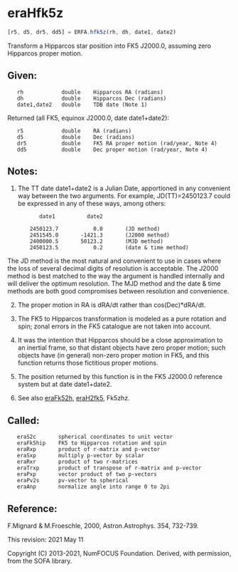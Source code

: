 # eraHfk5z

```js
[r5, d5, dr5, dd5] = ERFA.hfk5z(rh, dh, date1, date2)
```

Transform a Hipparcos star position into FK5 J2000.0, assuming
zero Hipparcos proper motion.

## Given:
```
   rh            double    Hipparcos RA (radians)
   dh            double    Hipparcos Dec (radians)
   date1,date2   double    TDB date (Note 1)
```

Returned (all FK5, equinox J2000.0, date date1+date2):
```
   r5            double    RA (radians)
   d5            double    Dec (radians)
   dr5           double    FK5 RA proper motion (rad/year, Note 4)
   dd5           double    Dec proper motion (rad/year, Note 4)
```

## Notes:

1) The TT date date1+date2 is a Julian Date, apportioned in any
   convenient way between the two arguments.  For example,
   JD(TT)=2450123.7 could be expressed in any of these ways,
   among others:

```
          date1          date2

       2450123.7           0.0       (JD method)
       2451545.0       -1421.3       (J2000 method)
       2400000.5       50123.2       (MJD method)
       2450123.5           0.2       (date & time method)
```

   The JD method is the most natural and convenient to use in
   cases where the loss of several decimal digits of resolution
   is acceptable.  The J2000 method is best matched to the way
   the argument is handled internally and will deliver the
   optimum resolution.  The MJD method and the date & time methods
   are both good compromises between resolution and convenience.

2) The proper motion in RA is dRA/dt rather than cos(Dec)*dRA/dt.

3) The FK5 to Hipparcos transformation is modeled as a pure rotation
   and spin;  zonal errors in the FK5 catalogue are not taken into
   account.

4) It was the intention that Hipparcos should be a close
   approximation to an inertial frame, so that distant objects have
   zero proper motion;  such objects have (in general) non-zero
   proper motion in FK5, and this function returns those fictitious
   proper motions.

5) The position returned by this function is in the FK5 J2000.0
   reference system but at date date1+date2.

6) See also [eraFk52h][1], [eraH2fk5][2], Fk5zhz.

## Called:
```
   eraS2c       spherical coordinates to unit vector
   eraFk5hip    FK5 to Hipparcos rotation and spin
   eraRxp       product of r-matrix and p-vector
   eraSxp       multiply p-vector by scalar
   eraRxr       product of two r-matrices
   eraTrxp      product of transpose of r-matrix and p-vector
   eraPxp       vector product of two p-vectors
   eraPv2s      pv-vector to spherical
   eraAnp       normalize angle into range 0 to 2pi
```

## Reference:

   F.Mignard & M.Froeschle, 2000, Astron.Astrophys. 354, 732-739.

This revision:  2021 May 11

Copyright (C) 2013-2021, NumFOCUS Foundation.
Derived, with permission, from the SOFA library.


[1]: era.fk52h.md
[2]: era.h2fk5.md
